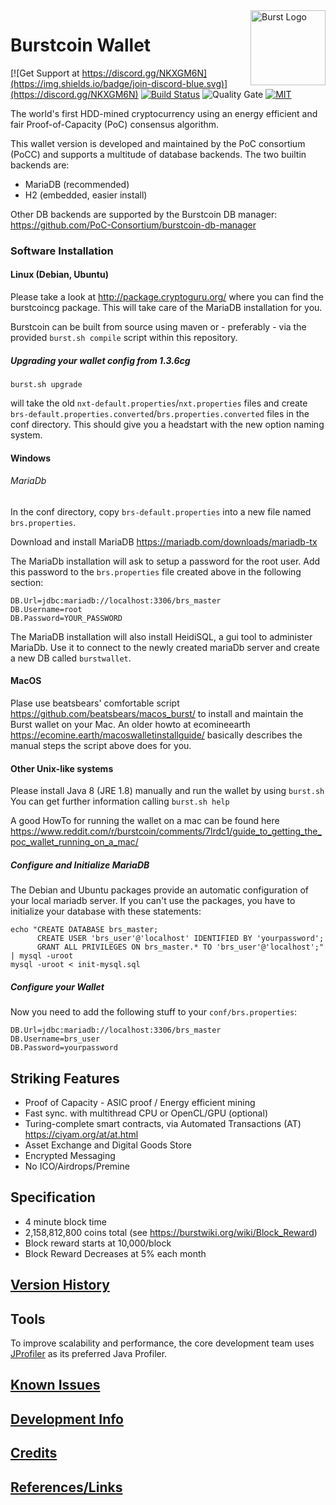 <img align="right" width="120" height="120" title="Burst Logo" src="https://raw.githubusercontent.com/PoC-Consortium/Marketing_Resources/master/BURST_LOGO/PNG/icon_blue.png" />

# Burstcoin Wallet

[![Get Support at https://discord.gg/NKXGM6N](https://img.shields.io/badge/join-discord-blue.svg)](https://discord.gg/NKXGM6N)
[![Build Status](https://api.travis-ci.org/PoC-Consortium/burstcoin.svg?branch=master)](https://travis-ci.org/PoC-Consortium/burstcoin?branch=master) 
![Quality Gate](https://sonarqube.com/api/badges/gate?key=burstcoin:burstcoin)
[![MIT](https://img.shields.io/badge/license-GPLv3-blue.svg)](LICENSE.txt)

The world's first HDD-mined cryptocurrency using an energy efficient
and fair Proof-of-Capacity (PoC) consensus algorithm.

This wallet version is developed and maintained by the PoC consortium
(PoCC) and supports a multitude of database backends. The two builtin
backends are:
- MariaDB (recommended)
- H2 (embedded, easier install)

Other DB backends are supported by the Burstcoin DB manager:
<https://github.com/PoC-Consortium/burstcoin-db-manager>


### Software Installation

#### Linux (Debian, Ubuntu)

Please take a look at <http://package.cryptoguru.org/> where you can
find the burstcoincg package. This will take care of the MariaDB
installation for you.

Burstcoin can be built from source using maven or - preferably - via
the provided `burst.sh compile` script within this repository.

##### Upgrading your wallet config from 1.3.6cg

```
burst.sh upgrade
```
will take the old `nxt-default.properties`/`nxt.properties` files and
create `brs-default.properties.converted`/`brs.properties.converted`
files in the conf directory. This should give you a headstart with the
new option naming system.

#### Windows

###### MariaDb

In the conf directory, copy `brs-default.properties` into a new file named `brs.properties`.

Download and install MariaDB <https://mariadb.com/downloads/mariadb-tx>

The MariaDb installation will ask to setup a password for the root user. 
Add this password to the `brs.properties` file created above in the following section:
```
DB.Url=jdbc:mariadb://localhost:3306/brs_master
DB.Username=root
DB.Password=YOUR_PASSWORD
```

The MariaDB installation will also install HeidiSQL, a gui tool to administer MariaDb.
Use it to connect to the newly created mariaDb server and create a new DB called `burstwallet`. 

#### MacOS

Plase use beatsbears' comfortable script <https://github.com/beatsbears/macos_burst/>
to install and maintain the Burst wallet on your Mac.
An older howto at ecomineearth
<https://ecomine.earth/macoswalletinstallguide/> basically describes
the manual steps the script above does for you.

#### Other Unix-like systems

Please install Java 8 (JRE 1.8) manually and run the wallet by using `burst.sh`
You can get further information calling `burst.sh help`

A good HowTo for running the wallet on a mac can be found here
<https://www.reddit.com/r/burstcoin/comments/7lrdc1/guide_to_getting_the_poc_wallet_running_on_a_mac/>


##### Configure and Initialize MariaDB

The Debian and Ubuntu packages provide an automatic configuration of
your local mariadb server. If you can't use the packages, you have to
initialize your database with these statements:

```
echo "CREATE DATABASE brs_master; 
      CREATE USER 'brs_user'@'localhost' IDENTIFIED BY 'yourpassword';
      GRANT ALL PRIVILEGES ON brs_master.* TO 'brs_user'@'localhost';" | mysql -uroot
mysql -uroot < init-mysql.sql
```

##### Configure your Wallet

Now you need to add the following stuff to your `conf/brs.properties`:

```
DB.Url=jdbc:mariadb://localhost:3306/brs_master
DB.Username=brs_user
DB.Password=yourpassword
```

## Striking Features

- Proof of Capacity - ASIC proof / Energy efficient mining
- Fast sync. with multithread CPU or OpenCL/GPU (optional)
- Turing-complete smart contracts, via Automated Transactions (AT) <https://ciyam.org/at/at.html>
- Asset Exchange and Digital Goods Store
- Encrypted Messaging
- No ICO/Airdrops/Premine

## Specification

- 4 minute block time
- 2,158,812,800 coins total (see <https://burstwiki.org/wiki/Block_Reward>)
- Block reward starts at 10,000/block
- Block Reward Decreases at 5% each month

## [Version History](doc/History.md)

## Tools

To improve scalability and performance, the core development team uses
<a href="https://www.ej-technologies.com/products/jprofiler/overview.html">JProfiler</a>
as its preferred Java Profiler.

## [Known Issues](doc/KnownIssues.md)
## [Development Info](doc/Refactoring.md)
## [Credits](doc/Credits.md)
## [References/Links](doc/References.md)
